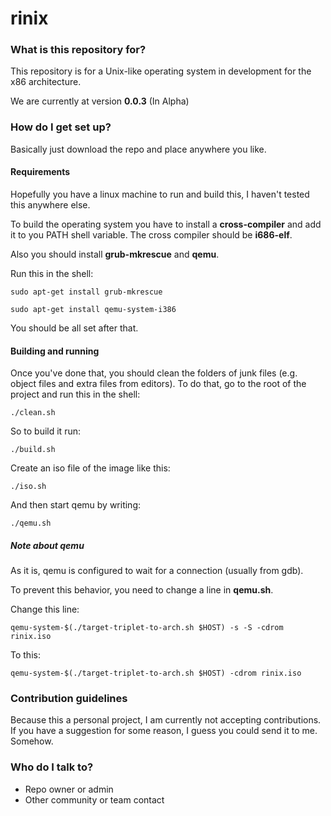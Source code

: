 rinix
=====

### What is this repository for? ###

This repository is for a Unix-like operating system in development for the x86 architecture.

We are currently at version **0.0.3** (In Alpha)

### How do I get set up? ###

Basically just download the repo and place anywhere you like.

#### Requirements ####

Hopefully you have a linux machine to run and build this, I haven't tested this anywhere else.

To build the operating system you have to install a **cross-compiler** and add it to you PATH shell variable. The cross compiler should be **i686-elf**.

Also you should install **grub-mkrescue** and **qemu**.

Run this in the shell:

` sudo apt-get install grub-mkrescue `

` sudo apt-get install qemu-system-i386 `

You should be all set after that.

#### Building and running ####


Once you've done that, you should clean the folders of junk files (e.g. object files and extra files from editors). To do that, go to the root of the project and run this in the shell:

` ./clean.sh `

So to build it run:

` ./build.sh `

Create an iso file of the image like this:

` ./iso.sh `

And then start qemu by writing:

` ./qemu.sh `

##### Note about qemu #####

As it is, qemu is configured to wait for a connection (usually from gdb).

To prevent this behavior, you need to change a line in **qemu.sh**.

Change this line:

` qemu-system-$(./target-triplet-to-arch.sh $HOST) -s -S -cdrom rinix.iso `

To this:

` qemu-system-$(./target-triplet-to-arch.sh $HOST) -cdrom rinix.iso `

### Contribution guidelines ###

Because this a personal project, I am currently not accepting contributions. If you have a suggestion for some reason, I guess you could send it to me. Somehow.

### Who do I talk to? ###

* Repo owner or admin
* Other community or team contact